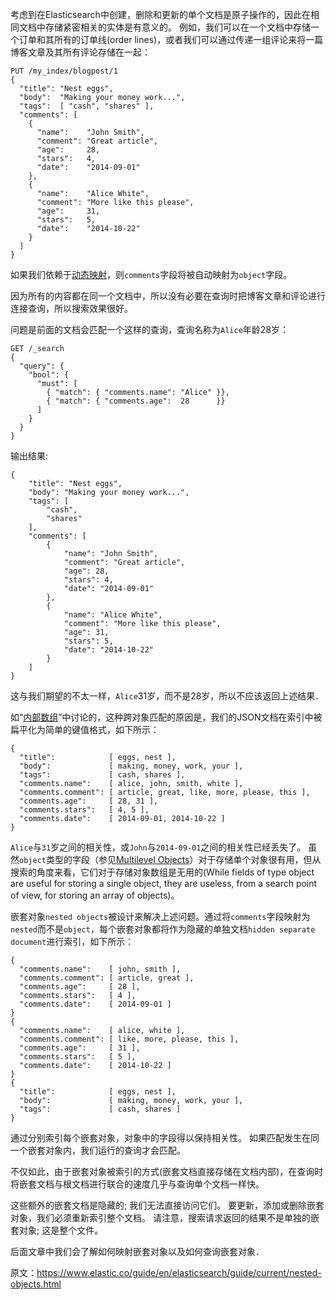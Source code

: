 考虑到在Elasticsearch中创建，删除和更新的单个文档是原子操作的，因此在相同文档中存储紧密相关的实体是有意义的。 例如，我们可以在一个文档中存储一个订单和其所有的订单线(order lines)，或者我们可以通过传递一组评论来将一篇博客文章及其所有评论存储在一起：
```
PUT /my_index/blogpost/1
{
  "title": "Nest eggs",
  "body":  "Making your money work...",
  "tags":  [ "cash", "shares" ],
  "comments": [ 
    {
      "name":    "John Smith",
      "comment": "Great article",
      "age":     28,
      "stars":   4,
      "date":    "2014-09-01"
    },
    {
      "name":    "Alice White",
      "comment": "More like this please",
      "age":     31,
      "stars":   5,
      "date":    "2014-10-22"
    }
  ]
}
```
如果我们依赖于[动态映射](https://www.elastic.co/guide/en/elasticsearch/guide/current/dynamic-mapping.html)，则`comments`字段将被自动映射为`object`字段。

因为所有的内容都在同一个文档中，所以没有必要在查询时把博客文章和评论进行连接查询，所以搜索效果很好。

问题是前面的文档会匹配一个这样的查询，查询名称为`Alice`年龄28岁：
```
GET /_search
{
  "query": {
    "bool": {
      "must": [
        { "match": { "comments.name": "Alice" }},
        { "match": { "comments.age":  28      }} 
      ]
    }
  }
}
```
输出结果:
```
{
    "title": "Nest eggs",
    "body": "Making your money work...",
    "tags": [
        "cash",
        "shares"
    ],
    "comments": [
        {
            "name": "John Smith",
            "comment": "Great article",
            "age": 28,
            "stars": 4,
            "date": "2014-09-01"
        },
        {
            "name": "Alice White",
            "comment": "More like this please",
            "age": 31,
            "stars": 5,
            "date": "2014-10-22"
        }
    ]
}
```
这与我们期望的不太一样，`Alice`31岁，而不是28岁，所以不应该返回上述结果．

如“[内部数组](https://www.elastic.co/guide/en/elasticsearch/guide/current/complex-core-fields.html#object-arrays)”中讨论的，这种跨对象匹配的原因是，我们的JSON文档在索引中被扁平化为简单的键值格式，如下所示：
```
{
  "title":            [ eggs, nest ],
  "body":             [ making, money, work, your ],
  "tags":             [ cash, shares ],
  "comments.name":    [ alice, john, smith, white ],
  "comments.comment": [ article, great, like, more, please, this ],
  "comments.age":     [ 28, 31 ],
  "comments.stars":   [ 4, 5 ],
  "comments.date":    [ 2014-09-01, 2014-10-22 ]
}
```

`Alice`与`31`岁之间的相关性，或`John`与`2014-09-01`之间的相关性已经丢失了。 虽然`object`类型的字段（参见[Multilevel Objects](https://www.elastic.co/guide/en/elasticsearch/guide/current/complex-core-fields.html#inner-objects)）对于存储单个对象很有用，但从搜索的角度来看，它们对于存储对象数组是无用的(While fields of type object are useful for storing a single object, they are useless, from a search point of view, for storing an array of objects)。

嵌套对象`nested objects`被设计来解决上述问题。通过将`comments`字段映射为`nested`而不是`object`，每个嵌套对象都将作为隐藏的单独文档`hidden separate document`进行索引，如下所示：
```
{ 
  "comments.name":    [ john, smith ],
  "comments.comment": [ article, great ],
  "comments.age":     [ 28 ],
  "comments.stars":   [ 4 ],
  "comments.date":    [ 2014-09-01 ]
}
{ 
  "comments.name":    [ alice, white ],
  "comments.comment": [ like, more, please, this ],
  "comments.age":     [ 31 ],
  "comments.stars":   [ 5 ],
  "comments.date":    [ 2014-10-22 ]
}
{ 
  "title":            [ eggs, nest ],
  "body":             [ making, money, work, your ],
  "tags":             [ cash, shares ]
}
```

通过分别索引每个嵌套对象，对象中的字段得以保持相关性。 如果匹配发生在同一个嵌套对象内，我们运行的查询才会匹配。

不仅如此，由于嵌套对象被索引的方式(嵌套文档直接存储在文档内部)，在查询时将嵌套文档与根文档进行联合的速度几乎与查询单个文档一样快。

这些额外的嵌套文档是隐藏的; 我们无法直接访问它们。 要更新，添加或删除嵌套对象，我们必须重新索引整个文档。 请注意，搜索请求返回的结果不是单独的嵌套对象; 这是整个文件。


后面文章中我们会了解如何映射嵌套对象以及如何查询嵌套对象．

原文：https://www.elastic.co/guide/en/elasticsearch/guide/current/nested-objects.html

